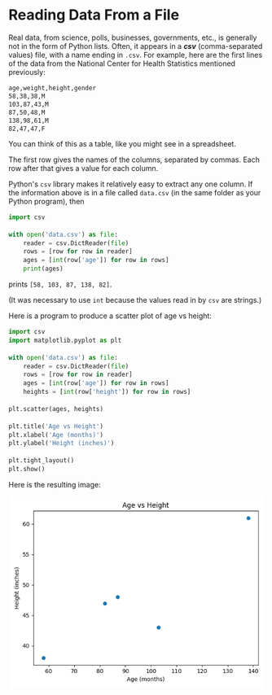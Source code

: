 # Reading Data From a File

Real data, from science, polls, businesses, governments, etc., is generally not in the form of Python lists. Often,
it appears in a ***csv*** (comma-separated values) file, with a name ending in `.csv`. For example, here are the first
lines of the data from the National Center for Health Statistics mentioned previously:

```csv
age,weight,height,gender
58,38,38,M
103,87,43,M
87,50,48,M
138,98,61,M
82,47,47,F
```

You can think of this as a table, like you might see in a spreadsheet.

The first row gives the names of the columns, separated by commas. Each row after that gives a value for each column.

Python's `csv` library makes it relatively easy to extract any one column. If the information above is in a file
called `data.csv` (in the same folder as your Python program), then

```python
import csv

with open('data.csv') as file:
    reader = csv.DictReader(file)
    rows = [row for row in reader]
    ages = [int(row['age']) for row in rows]
    print(ages)
```

prints `[58, 103, 87, 138, 82]`.

(It was necessary to use `int` because the values read in by `csv` are strings.)

Here is a program to produce a scatter plot of age vs height:

<!--age_height.py-->
```python
import csv
import matplotlib.pyplot as plt

with open('data.csv') as file:
    reader = csv.DictReader(file)
    rows = [row for row in reader]
    ages = [int(row['age']) for row in rows]
    heights = [int(row['height']) for row in rows]

plt.scatter(ages, heights)

plt.title('Age vs Height')
plt.xlabel('Age (months)')
plt.ylabel('Height (inches)')

plt.tight_layout()
plt.show()
```

Here is the resulting image:

![A scatter plot of age versus height](../image/age_height.png)
